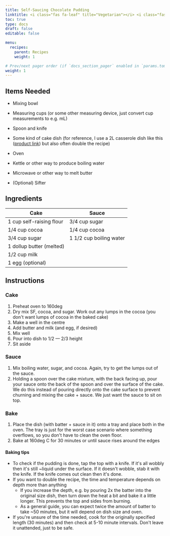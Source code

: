 ```yaml
---
title: Self-Saucing Chocolate Pudding
linktitle: <i class="fas fa-leaf" title="Vegetarian"></i> <i class="fas fa-cheese" title="Contains diary products"></i> <i class="fas fa-bread-slice" title="Contains gluten"></i> Chocolate Pudding
toc: true
type: docs
draft: false
editable: false

menu:
  recipes:
    parent: Recipes
    weight: 1

# Prev/next pager order (if `docs_section_pager` enabled in `params.toml`)
weight: 1
---
```


## Items Needed

 - Mixing bowl

 - Measuring cups (or some other measuring device, just convert cup measurements to e.g. mL)

 - Spoon and knife

 - Some kind of cake dish (for reference, I use a 2L casserole dish like this ([product link](https://www.sainsburys.co.uk/gol-ui/product/oven-tableware/sainsburys-home-glass-2l-casserole-lidded-dish)) but also often double the recipe)

 - Oven

 - Kettle or other way to produce boiling water

 - Microwave or other way to melt butter

 - (Optional) Sifter

## Ingredients

| Cake                     | Sauce                   |
| ------------------------ | ----------------------- |
| 1 cup self-raising flour | 3/4 cup sugar           |
| 1/4 cup cocoa	           | 1/4 cup cocoa           |
| 3/4 cup sugar            | 1 1/2 cup boiling water |
| 1 dollup butter (melted) |                         |
| 1/2 cup milk             |                         |
| 1 egg (optional)         |                         |

## Instructions

### Cake

1. Preheat oven to 160deg
2. Dry mix SF, cocoa, and sugar. Work out any lumps in the cocoa (you don't want lumps of cocoa in the baked cake)
3. Make a well in the centre
4. Add butter and milk (and egg, if desired)
5. Mix well
6. Pour into dish to 1/2 — 2/3 height
7. Sit aside

### Sauce

1. Mix boiling water, sugar, and cocoa. Again, try to get the lumps out of the sauce.
2. Holding a spoon over the cake mixture, with the back facing up, pour your sauce onto the back of the spoon and over the surface of the cake. We do this instead of pouring directly onto the cake surface to prevent churning and mixing the cake + sauce. We just want the sauce to sit on top.

### Bake

1. Place the dish (with batter + sauce in it) onto a tray and place both in the oven. The tray is just for the worst case scenario where something overflows, so you don't have to clean the oven floor.
2. Bake at 160deg C for 30 minutes or until sauce rises around the edges

#### Baking tips

 - To check if the pudding is done, tap the top with a knife. If it's all wobbly then it's still ~liquid under the surface. If it doesn't wobble, stab it with the knife. If the knife comes out clean then it's done.
 - If you want to double the recipe, the time and temperature depends on depth more than anything
     - If you increase the depth, e.g. by pouring 2x the batter into the original size dish, then turn down the heat a bit and bake it a little longer. This prevents the top and sides from burning.
     - As a general guide, you can expect twice the amount of batter to take ~50 minutes, but it will depend on dish size and oven.
 - If you're unsure of the time needed, cook for the originally specified length (30 minutes) and then check at 5-10 minute intervals. Don't leave it unattended, just to be safe.
